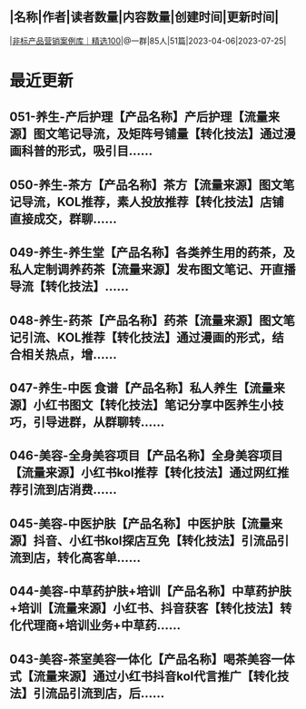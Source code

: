 |名称|作者|读者数量|内容数量|创建时间|更新时间|
---
|[非标产品营销案例库｜精选100](https://xiaobot.net/p/zyq147123?refer=0b133df9-27dc-423b-8101-639049001c13)|@一群|85人|51篇|2023-04-06|2023-07-25|

# 最近更新
## 051-养生-产后护理【产品名称】产后护理【流量来源】图文笔记导流，及矩阵号铺量【转化技法】通过漫画科普的形式，吸引目......
## 050-养生-茶方【产品名称】茶方【流量来源】图文笔记导流，KOL推荐，素人投放推荐【转化技法】店铺直接成交，群聊......
## 049-养生-养生堂【产品名称】各类养生用的药茶，及私人定制调养药茶【流量来源】发布图文笔记、开直播导流【转化技法】......
## 048-养生-药茶【产品名称】药茶【流量来源】图文笔记引流、KOL推荐【转化技法】通过漫画的形式，结合相关热点，增......
## 047-养生-中医 食谱【产品名称】私人养生【流量来源】小红书图文【转化技法】笔记分享中医养生小技巧，引导进群，从群聊转......
## 046-美容-全身美容项目【产品名称】全身美容项目【流量来源】小红书kol推荐【转化技法】通过网红推荐引流到店消费......
## 045-美容-中医护肤【产品名称】中医护肤【流量来源】抖音、小红书kol探店互免【转化技法】引流品引流到店，转化高客单......
## 044-美容-中草药护肤+培训【产品名称】中草药护肤+培训【流量来源】小红书、抖音获客【转化技法】转化代理商+培训业务+中草药......
## 043-美容-茶室美容一体化【产品名称】喝茶美容一体式【流量来源】通过小红书抖音kol代言推广【转化技法】引流品引流到店，后......

